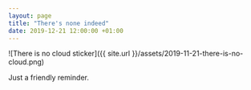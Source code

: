 ```yaml
---
layout: page
title: "There's none indeed"
date: 2019-12-21 12:00:00 +01:00
---
```


![There is no cloud sticker]({{ site.url }}/assets/2019-11-21-there-is-no-cloud.png)

Just a friendly reminder.
